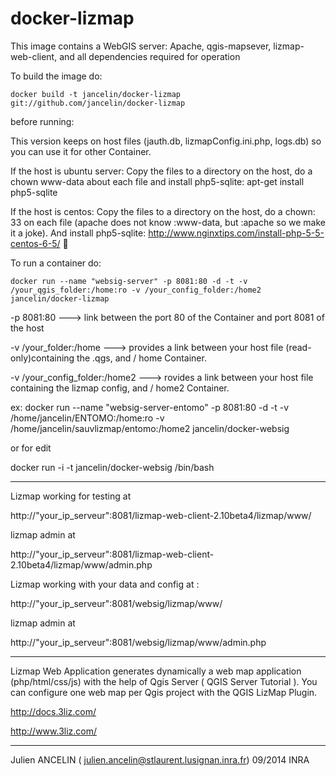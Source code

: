 docker-lizmap
=============

This image contains a WebGIS server: 
Apache, qgis-mapsever, lizmap-web-client, and all dependencies required for operation


To build the image do:

```
docker build -t jancelin/docker-lizmap git://github.com/jancelin/docker-lizmap
```

before running: 

This version keeps on host files (jauth.db, lizmapConfig.ini.php, logs.db) so you can use it for other Container. 

If the host is ubuntu server:
Copy the files to a directory on the host, do a chown www-data about each file and install php5-sqlite: apt-get install php5-sqlite

If the host is centos: Copy the files to a directory on the host, do a chown: 33 on each file (apache does not know :www-data, but :apache so we make it a joke). And install php5-sqlite: http://www.nginxtips.com/install-php-5-5-centos-6-5/


To run a container do:
```
docker run --name "websig-server" -p 8081:80 -d -t -v /your_qgis_folder:/home:ro -v /your_config_folder:/home2 jancelin/docker-lizmap
```

-p 8081:80 ---> link between the port 80 of the Container and port 8081 of the host

-v /your_folder:/home ---> provides a link between your host file (read-only)containing the .qgs, and / home Container.

-v /your_config_folder:/home2 ---> rovides a link between your host file containing the lizmap config, and / home2 Container.

ex: docker run --name "websig-server-entomo" -p 8081:80 -d -t -v /home/jancelin/ENTOMO:/home:ro -v /home/jancelin/sauvlizmap/entomo:/home2 jancelin/docker-websig




or for edit 

docker run  -i -t jancelin/docker-websig /bin/bash 

____________________________________________________________________________________

Lizmap working for testing at 

http://"your_ip_serveur":8081/lizmap-web-client-2.10beta4/lizmap/www/

lizmap admin at 

http://"your_ip_serveur":8081/lizmap-web-client-2.10beta4/lizmap/www/admin.php

Lizmap working with your data and config at : 

http://"your_ip_serveur":8081/websig/lizmap/www/

lizmap admin at 

http://"your_ip_serveur":8081/websig/lizmap/www/admin.php

____________________________________________________________________________________

Lizmap Web Application generates dynamically a web map application (php/html/css/js) with the help of Qgis Server ( QGIS Server Tutorial ). You can configure one web map per Qgis project with the QGIS LizMap Plugin.

http://docs.3liz.com/

http://www.3liz.com/

____________________________________________________________________________________

Julien ANCELIN ( julien.ancelin@stlaurent.lusignan.inra.fr) 09/2014 INRA
